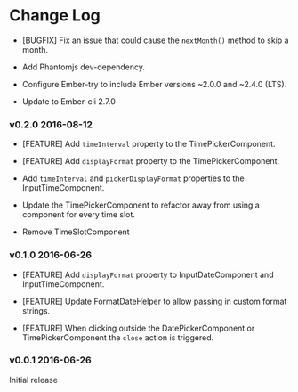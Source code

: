 # Change Log

* [BUGFIX] Fix an issue that could cause the `nextMonth()` method to skip a month.

* Add Phantomjs dev-dependency.

* Configure Ember-try to include Ember versions ~2.0.0 and ~2.4.0 (LTS).

* Update to Ember-cli 2.7.0




### v0.2.0 2016-08-12

* [FEATURE] Add `timeInterval` property to the TimePickerComponent.

* [FEATURE] Add `displayFormat` property to the TimePickerComponent.

* Add  `timeInterval` and `pickerDisplayFormat` properties to the InputTimeComponent.

* Update the TimePickerComponent to refactor away from using a component for every time slot.

* Remove TimeSlotComponent




### v0.1.0 2016-06-26

* [FEATURE] Add `displayFormat` property to InputDateComponent and InputTimeComponent.

* [FEATURE] Update FormatDateHelper to allow passing in custom format strings.

* [FEATURE] When clicking outside the DatePickerComponent or TimePickerComponent the `close` action is triggered.




### v0.0.1 2016-06-26

Initial release
